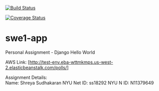 [![Build Status](https://app.travis-ci.com/Shre26ya/swe1-app.svg?branch=main)](https://app.travis-ci.com/github/Shre26ya/swe1-app)

[![Coverage Status]([https://coveralls.io/repos/github/Shre26ya/swe1-app/badge.svg?branch=main)](https://coveralls.io/github/Shre26ya/swe1-app?branch=main)

# swe1-app
Personal Assignment - Django Hello World


AWS Link: [http://test-env.eba-wttmkmps.us-west-2.elasticbeanstalk.com/polls/]

Assignment Details:  
Name: Shreya Sudhakaran 
NYU Net ID: ss18292
NYU N ID: N11379649
